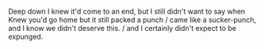 

Deep down I knew it'd come to an end, but I still didn't want to say when
Knew you'd go home but it still packed a punch / came like a sucker-punch,
and I know we didn't deserve this. / and I certainly didn't expect to be expunged.